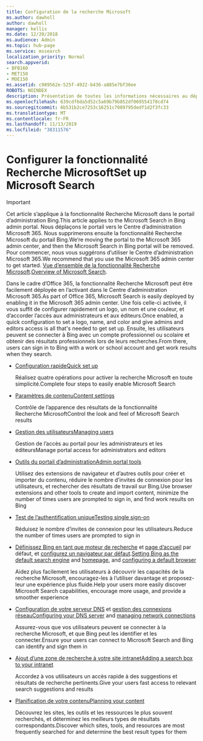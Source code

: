 ```yaml
---
title: Configuration de la recherche Microsoft
ms.author: dawholl
author: dawholl
manager: kellis
ms.date: 12/20/2018
ms.audience: Admin
ms.topic: hub-page
ms.service: mssearch
localization_priority: Normal
search.appverid:
- BFB160
- MET150
- MOE150
ms.assetid: c989562e-525f-4922-b436-a885e7bf36ee
ROBOTS: NOINDEX
description: Présentation de toutes les informations nécessaires au déploiement de la recherche Microsoft dans votre organisation
ms.openlocfilehash: 639cdf6da5d52c5a69b79b852df069554178cd74
ms.sourcegitcommit: 6b531b2ce7253c16251c7089795dedf1d2f3fc33
ms.translationtype: MT
ms.contentlocale: fr-FR
ms.lasthandoff: 11/13/2019
ms.locfileid: "38311576"
---
```

# <a name="set-up-microsoft-search"></a><span data-ttu-id="b661d-103">Configurer la fonctionnalité Recherche Microsoft</span><span class="sxs-lookup"><span data-stu-id="b661d-103">Set up Microsoft Search</span></span>

> [!IMPORTANT]
> <span data-ttu-id="b661d-104">Cet article s’applique à la fonctionnalité Recherche Microsoft dans le portail d’administration Bing.</span><span class="sxs-lookup"><span data-stu-id="b661d-104">This article applies to the Microsoft Search in Bing admin portal.</span></span> <span data-ttu-id="b661d-105">Nous déplaçons le portail vers le Centre d’administration Microsoft 365. Nous supprimerons ensuite la fonctionnalité Recherche Microsoft du portail Bing.</span><span class="sxs-lookup"><span data-stu-id="b661d-105">We’re moving the portal to the Microsoft 365 admin center, and then the Microsoft Search in Bing portal will be removed.</span></span> <span data-ttu-id="b661d-106">Pour commencer, nous vous suggérons d’utiliser le Centre d’administration Microsoft 365.</span><span class="sxs-lookup"><span data-stu-id="b661d-106">We recommend that you use the Microsoft 365 admin center to get started.</span></span> <span data-ttu-id="b661d-107">[Vue d’ensemble de la fonctionnalité Recherche Microsoft](overview-microsoft-search.md).</span><span class="sxs-lookup"><span data-stu-id="b661d-107">[Overview of Microsoft Search](overview-microsoft-search.md).</span></span>
    
<span data-ttu-id="b661d-108">Dans le cadre d’Office 365, la fonctionnalité Recherche Microsoft peut être facilement déployée en l’activant dans le Centre d’administration Microsoft 365.</span><span class="sxs-lookup"><span data-stu-id="b661d-108">As part of Office 365, Microsoft Search is easily deployed by enabling it in the Microsoft 365 admin center.</span></span> <span data-ttu-id="b661d-109">Une fois celle-ci activée, il vous suffit de configurer rapidement un logo, un nom et une couleur, et d’accorder l’accès aux administrateurs et aux éditeurs.</span><span class="sxs-lookup"><span data-stu-id="b661d-109">Once enabled, a quick configuration to set a logo, name, and color and give admins and editors access is all that's needed to get set up.</span></span> <span data-ttu-id="b661d-110">Ensuite, les utilisateurs peuvent se connecter à Bing avec un compte professionnel ou scolaire et obtenir des résultats professionnels lors de leurs recherches.</span><span class="sxs-lookup"><span data-stu-id="b661d-110">From there, users can sign in to Bing with a work or school account and get work results when they search.</span></span>

- [<span data-ttu-id="b661d-111">Configuration rapide</span><span class="sxs-lookup"><span data-stu-id="b661d-111">Quick set up</span></span>](quick-set-up.md)
    
    <span data-ttu-id="b661d-112">Réalisez quatre opérations pour activer la recherche Microsoft en toute simplicité.</span><span class="sxs-lookup"><span data-stu-id="b661d-112">Complete four steps to easily enable Microsoft Search</span></span>

- [<span data-ttu-id="b661d-113">Paramètres de contenu</span><span class="sxs-lookup"><span data-stu-id="b661d-113">Content settings</span></span>](content-settings.md)
    
    <span data-ttu-id="b661d-114">Contrôle de l’apparence des résultats de la fonctionnalité Recherche Microsoft</span><span class="sxs-lookup"><span data-stu-id="b661d-114">Control the look and feel of Microsoft Search results</span></span>
    
- [<span data-ttu-id="b661d-115">Gestion des utilisateurs</span><span class="sxs-lookup"><span data-stu-id="b661d-115">Managing users</span></span>](add-users.md)
    
    <span data-ttu-id="b661d-116">Gestion de l’accès au portail pour les administrateurs et les éditeurs</span><span class="sxs-lookup"><span data-stu-id="b661d-116">Manage portal access for administrators and editors</span></span>
    
- [<span data-ttu-id="b661d-117">Outils du portail d’administration</span><span class="sxs-lookup"><span data-stu-id="b661d-117">Admin portal tools</span></span>](admin-portal-tools.md)
    
    <span data-ttu-id="b661d-118">Utilisez des extensions de navigateur et d’autres outils pour créer et importer du contenu, réduire le nombre d’invites de connexion pour les utilisateurs, et rechercher des résultats de travail sur Bing.</span><span class="sxs-lookup"><span data-stu-id="b661d-118">Use browser extensions and other tools to create and import content, minimize the number of times users are prompted to sign in, and find work results on Bing</span></span>
    
- [<span data-ttu-id="b661d-119">Test de l’authentification unique</span><span class="sxs-lookup"><span data-stu-id="b661d-119">Testing single sign-on</span></span>](test-single-sign-on.md)
    
    <span data-ttu-id="b661d-120">Réduisez le nombre d’invites de connexion pour les utilisateurs.</span><span class="sxs-lookup"><span data-stu-id="b661d-120">Reduce the number of times users are prompted to sign in</span></span>
    
- <span data-ttu-id="b661d-121">[Définissez Bing en tant que moteur de recherche](set-default-search-engine.md) et [page d’accueil](set-default-homepage.md) par défaut, et [configurez un navigateur par défaut](set-default-browser.md).</span><span class="sxs-lookup"><span data-stu-id="b661d-121">[Setting Bing as the default search engine](set-default-search-engine.md) and [homepage](set-default-homepage.md), and [configuring a default browser](set-default-browser.md)</span></span>
    
    <span data-ttu-id="b661d-122">Aidez plus facilement les utilisateurs à découvrir les capacités de la recherche Microsoft, encouragez-les à l’utiliser davantage et proposez-leur une expérience plus fluide.</span><span class="sxs-lookup"><span data-stu-id="b661d-122">Help your users more easily discover Microsoft Search capabilities, encourage more usage, and provide a smoother experience</span></span>
    
- <span data-ttu-id="b661d-123">[Configuration de votre serveur DNS](advanced-dns-configuration.md) et [gestion des connexions réseau](manage-network-connections.md)</span><span class="sxs-lookup"><span data-stu-id="b661d-123">[Configuring your DNS server](advanced-dns-configuration.md) and [managing network connections](manage-network-connections.md)</span></span>
    
    <span data-ttu-id="b661d-124">Assurez-vous que vos utilisateurs peuvent se connecter à la recherche Microsoft, et que Bing peut les identifier et les connecter.</span><span class="sxs-lookup"><span data-stu-id="b661d-124">Ensure your users can connect to Microsoft Search and Bing can identify and sign them in</span></span>

- [<span data-ttu-id="b661d-125">Ajout d’une zone de recherche à votre site intranet</span><span class="sxs-lookup"><span data-stu-id="b661d-125">Adding a search box to your intranet</span></span>](add-a-search-box-to-your-intranet-site.md)

    <span data-ttu-id="b661d-126">Accordez à vos utilisateurs un accès rapide à des suggestions et résultats de recherche pertinents.</span><span class="sxs-lookup"><span data-stu-id="b661d-126">Give your users fast access to relevant search suggestions and results</span></span>

- [<span data-ttu-id="b661d-127">Planification de votre contenu</span><span class="sxs-lookup"><span data-stu-id="b661d-127">Planning your content</span></span>](plan-your-content.md)
    
    <span data-ttu-id="b661d-128">Découvrez les sites, les outils et les ressources le plus souvent recherchés, et déterminez les meilleurs types de résultats correspondants.</span><span class="sxs-lookup"><span data-stu-id="b661d-128">Discover which sites, tools, and resources are most frequently searched for and determine the best result types for them</span></span>

  

